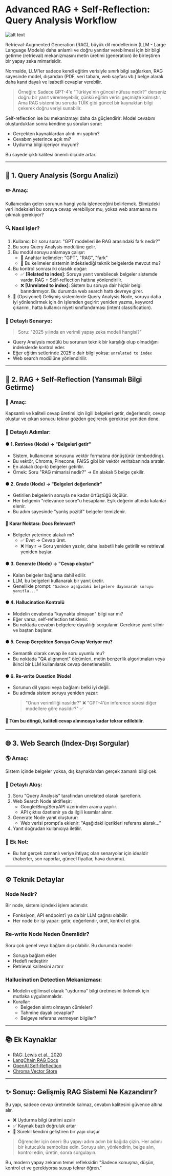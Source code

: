 
# Advanced RAG + Self-Reflection: Query Analysis Workflow

![alt text](image.png)

Retrieval-Augmented Generation (RAG), büyük dil modellerinin (LLM - Large Language Models) daha anlamlı ve doğru yanıtlar verebilmesi için bir bilgi getirme (retrieval) mekanizmasını metin üretimi (generation) ile birleştiren bir yapay zeka mimarisidir.

Normalde, LLM'ler sadece kendi eğitim verisiyle sınırlı bilgi sağlarken, RAG sayesinde model, dışarıdan (PDF, veri tabanı, web sayfası vb.) belge alarak daha kanıt dayalı ve isabetli cevaplar verebilir.

> Örneğin: Sadece GPT-4'e "Türkiye'nin güncel nüfusu nedir?" derseniz doğru bir yanıt veremeyebilir, çünkü eğitim verisi geçmişte kalmıştır. Ama RAG sistemi bu soruda TÜİK gibi güncel bir kaynaktan bilgi çekerek doğru veriyi sunabilir.

Self-reflection ise bu mekanizmayı daha da güçlendirir: Model cevabını oluşturduktan sonra kendine şu soruları sorar:
- Gerçekten kaynaklardan alıntı mı yaptım?
- Cevabım yeterince açık mı?
- Uydurma bilgi içeriyor muyum?

Bu sayede çıktı kalitesi önemli ölçüde artar.

---

## 🔢 1. Query Analysis (Sorgu Analizi)

### ✏️ Amaç:
Kullanıcıdan gelen sorunun hangi yolla işleneceğini belirlemek. Elimizdeki veri indeksleri bu soruya cevap verebiliyor mu, yoksa web aramasına mı çıkmak gerekiyor?

### 🔍 Nasıl işler?
1. Kullanıcı bir soru sorar: "GPT modelleri ile RAG arasındaki fark nedir?"
2. Bu soru Query Analysis modülüne gelir.
3. Bu modül soruyu anlamaya çalışır:
   - 🔴 Anahtar kelimeler: "GPT", "RAG", "fark"
   - 🤖 Bu kelimeler sistemin indekslediği teknik belgelerde mevcut mu?
4. Bu kontrol sonrası iki olasılık doğar:
   - ✅ **[Related to index]**: Soruya yanıt verebilecek belgeler sistemde vardır. RAG + Self-reflection hattına yönlendirilir.
   - ❌ **[Unrelated to index]**: Sistem bu soruya dair hiçbir belgi barındırmıyor. Bu durumda web search hattı devreye girer.
5. 🔁 (Opsiyonel) Gelişmiş sistemlerde Query Analysis Node, soruyu daha iyi yönlendirmek için ön işlemden geçirir: yeniden yazma, keyword çıkarımı, hatta kullanıcı niyeti sınıflandırması (intent classification).

### 🧵 Detaylı Senaryo:
> Soru: "2025 yılında en verimli yapay zeka modeli hangisi?"
- Query Analysis modülü bu sorunun teknik bir karşılığı olup olmadığını indekslerde kontrol eder.
- Eğer eğitim setlerinde 2025'e dair bilgi yoksa: `unrelated to index`
- Web search modülüne yönlendirilir.

---

## 🧠 2. RAG + Self-Reflection (Yansımalı Bilgi Getirme)

### 📄 Amaç:
Kapsamlı ve kaliteli cevap üretimi için ilgili belgeleri getir, değerlendir, cevap oluştur ve çıkan sonucu tekrar gözden geçirerek gerekirse yeniden dene.

### 🔷 Detaylı Adımlar:

#### ● 1. Retrieve (Node) → "Belgeleri getir"
- Sistem, kullanıcının sorusunu vektör formatına dönüştürür (embedding).
- Bu vektör, Chroma, Pinecone, FAISS gibi bir vektör veritabanında aratılır.
- En alakalı (top-k) belgeler getirilir.
- Örnek: Soru "RAG mimarisi nedir?" → En alakalı 5 belge çekilir.

#### ● 2. Grade (Node) → "Belgeleri değerlendir"
- Getirilen belgelerin soruyla ne kadar örtüştüğü ölçülür.
- Her belgenin "relevance score"u hesaplanır. Eşik değerin altında kalanlar elenir.
- Bu adım sayesinde "yanlış pozitif" belgeler temizlenir.

#### 🔹 Karar Noktası: Docs Relevant?
- Belgeler yeterince alakalı mı?
   - ✅ Evet → Cevap üret.
   - ❌ Hayır → Soru yeniden yazılır, daha isabetli hale getirilir ve retrieval yeniden başlar.

#### ● 3. Generate (Node) → "Cevap oluştur"
- Kalan belgeler bağlama dahil edilir.
- LLM, bu belgeleri kullanarak bir yanıt üretir.
- Genellikle prompt: `"Sadece aşağıdaki belgelere dayanarak soruyu yanıtla..."`

#### ● 4. Hallucination Kontrolü
- Modelin cevabında "kaynakta olmayan" bilgi var mı?
- Eğer varsa, self-reflection tetiklenir.
- Bu noktada cevabın belgelere dayalılığı sorgulanır. Gerekirse yanıt silinir ve baştan başlanır.

#### ● 5. Cevap Gerçekten Soruya Cevap Veriyor mu?
- Semantik olarak cevap ile soru uyumlu mu?
- Bu noktada "QA alignment" ölçümleri, metin benzerlik algoritmaları veya ikinci bir LLM kullanılarak cevap denetlenebilir.

#### ● 6. Re-write Question (Node)
- Sorunun dil yapısı veya bağlamı belki iyi değil.
- Bu adımda sistem soruyu yeniden yazar:
  > "Onun verimliliği nasıldır?" ❌
  > "GPT-4’ün inference süresi diğer modellere göre nasıldır?" ✅

#### 🔁 Tüm bu döngü, kaliteli cevap alınıncaya kadar tekrar edilebilir.

---

## 🌐 3. Web Search (Index-Dışı Sorgular)

### 🌎 Amaç:
Sistem içinde belgeler yoksa, dış kaynaklardan gerçek zamanlı bilgi çek.

### 🔹 Detaylı Akış:
1. Soru "Query Analysis" tarafından unrelated olarak işaretlenir.
2. Web Search Node aktifleşir:
   - Google/Bing/SerpAPI üzerinden arama yapılır.
   - API çıktısı özetlenir ya da ilgili kısımlar alınır.
3. Generate Node yanıt oluşturur:
   - Web verisi prompt'a eklenir: "Aşağıdaki içerikleri referans alarak..."
4. Yanıt doğrudan kullanıcıya iletilir.

### 🧪 Ek Not:
- Bu hat gerçek zamanlı veriye ihtiyaç olan senaryolar için idealdir (haberler, son raporlar, güncel fiyatlar, hava durumu).

---

## ⚙️ Teknik Detaylar

### Node Nedir?
Bir node, sistem içindeki işlem adımıdır. 
- Fonksiyon, API endpoint’i ya da bir LLM çağrısı olabilir.
- Her node bir işi yapar: getir, değerlendir, üret, kontrol et gibi.

### Re-write Node Neden Önemlidir?
Soru çok genel veya bağlam dışı olabilir. Bu durumda model:
- Soruya bağlam ekler
- Hedefi netleştirir
- Retrieval kalitesini artırır

### Hallucination Detection Mekanizması:
- Modelin eğilimsel olarak "uydurma" bilgi üretmesini önlemek için mutlaka uygulanmalıdır.
- Kurallar:
  - Belgeden alıntı olmayan cümleler?
  - Tahmine dayalı cevaplar?
  - Belgeye referans vermeyen bilgiler?

---

## 📚 Ek Kaynaklar
- [RAG: Lewis et al., 2020](https://arxiv.org/abs/2005.11401)
- [LangChain RAG Docs](https://docs.langchain.com/docs/modules/data_connection/retrieval)
- [OpenAI Self-Reflection](https://platform.openai.com/docs/guides/)
- [Chroma Vector Store](https://www.trychroma.com)

---

## ✨ Sonuç: Gelişmiş RAG Sistemi Ne Kazandırır?
Bu yapı, sadece cevap üretmekle kalmaz, cevabın kalitesini güvence altına alır.
- ❌ Uydurma bilgi üretimi azalır
- ✅ Kaynak bazlı doğruluk artar
- 🔁 Sürekli kendini geliştiren bir yapı oluşur

> Öğrenciler için öneri: Bu yapıyı adım adım bir kağıda çizin. Her adımı bir kutucukla sembolize edin. Soruyu alın, yönlendirin, belge alın, kontrol edin, üretin, sonra sorgulayın.

Bu, modern yapay zekanın temel refleksidir: "Sadece konuşma, düşün, kontrol et ve gerekiyorsa susup tekrar öğren."
